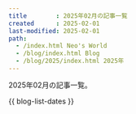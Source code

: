 ```yaml
---
title        : 2025年02月の記事一覧
created      : 2025-02-01
last-modified: 2025-02-01
path:
  - /index.html Neo's World
  - /blog/index.html Blog
  - /blog/2025/index.html 2025年
---
```


2025年02月の記事一覧。

{{ blog-list-dates }}
